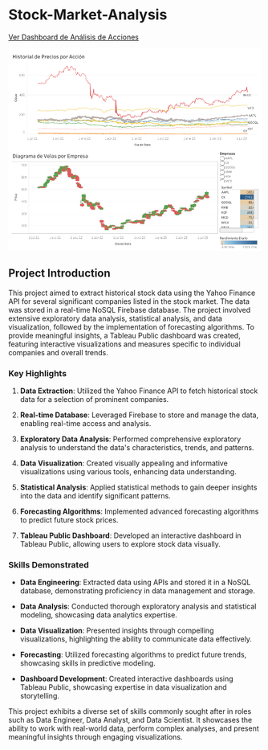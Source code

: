 # Stock-Market-Analysis

[Ver Dashboard de Análisis de Acciones](https://public.tableau.com/views/FinancialAnalysis-English/Dashboard1?:language=es-ES&:display_count=n&:origin=viz_share_link)

![Dashboard de Análisis de Acciones](Dashboard%201.png)

## Project Introduction

This project aimed to extract historical stock data using the Yahoo Finance API for several significant companies listed in the stock market. The data was stored in a real-time NoSQL Firebase database. The project involved extensive exploratory data analysis, statistical analysis, and data visualization, followed by the implementation of forecasting algorithms. To provide meaningful insights, a Tableau Public dashboard was created, featuring interactive visualizations and measures specific to individual companies and overall trends.

### Key Highlights

1. **Data Extraction**: Utilized the Yahoo Finance API to fetch historical stock data for a selection of prominent companies.

2. **Real-time Database**: Leveraged Firebase to store and manage the data, enabling real-time access and analysis.

3. **Exploratory Data Analysis**: Performed comprehensive exploratory analysis to understand the data's characteristics, trends, and patterns.

4. **Data Visualization**: Created visually appealing and informative visualizations using various tools, enhancing data understanding.

5. **Statistical Analysis**: Applied statistical methods to gain deeper insights into the data and identify significant patterns.

6. **Forecasting Algorithms**: Implemented advanced forecasting algorithms to predict future stock prices.

7. **Tableau Public Dashboard**: Developed an interactive dashboard in Tableau Public, allowing users to explore stock data visually.

### Skills Demonstrated

- **Data Engineering**: Extracted data using APIs and stored it in a NoSQL database, demonstrating proficiency in data management and storage.

- **Data Analysis**: Conducted thorough exploratory analysis and statistical modeling, showcasing data analytics expertise.

- **Data Visualization**: Presented insights through compelling visualizations, highlighting the ability to communicate data effectively.

- **Forecasting**: Utilized forecasting algorithms to predict future trends, showcasing skills in predictive modeling.

- **Dashboard Development**: Created interactive dashboards using Tableau Public, showcasing expertise in data visualization and storytelling.

This project exhibits a diverse set of skills commonly sought after in roles such as Data Engineer, Data Analyst, and Data Scientist. It showcases the ability to work with real-world data, perform complex analyses, and present meaningful insights through engaging visualizations.
